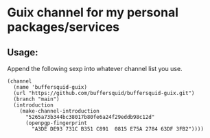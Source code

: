# Guix channel for my personal packages/services

## Usage:
Append the following sexp into whatever channel list you use.
```
(channel
  (name 'buffersquid-guix)
  (url "https://github.com/buffersquid/buffersquid-guix.git")
  (branch "main")
  (introduction
    (make-channel-introduction
      "5265a73b344bc38017b80fe6a24f29eddb98c12d"
      (openpgp-fingerprint
        "A3DE DE93 731C B351 C891  0815 E75A 2784 63DF 3FB2"))))
```
